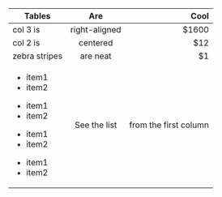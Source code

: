 | Tables        | Are           | Cool  |
| ------------- |:-------------:| -----:|
| col 3 is      | right-aligned | $1600 |
| col 2 is      | centered      |   $12 |
| zebra stripes | are neat      |    $1 |
| <ul><li>item1</li><li>item2</li></ul><ul><li>item1</li><li>item2</li></ul><ul><li>item1</li><li>item2</li></ul><ul><li>item1</li><li>item2</li></ul>| See the list | from the first column|

